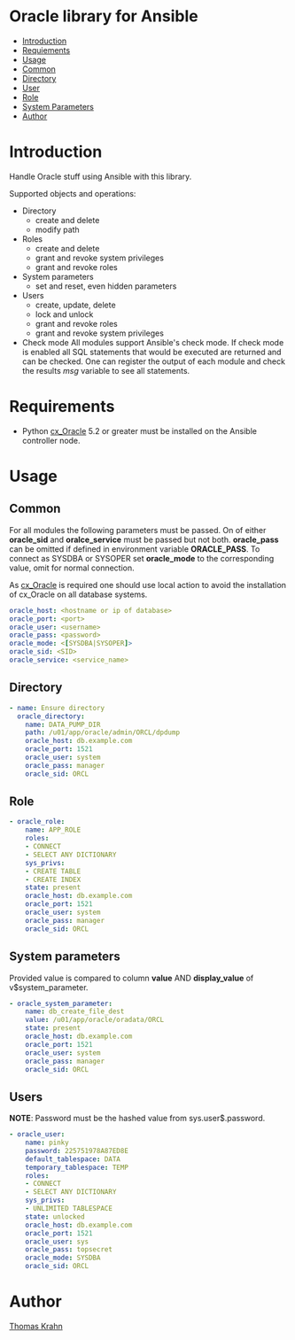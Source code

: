 Oracle library for Ansible
==========
- [Introduction](#introduction)
- [Requiements](#requirements)
- [Usage](#usage)
 - [Common](#common)
 - [Directory](#directory)
 - [User](#user)
 - [Role](#role)
 - [System Parameters](#system-parameters)
- [Author](#author)

# Introduction

Handle Oracle stuff using Ansible with this library.

Supported objects and operations:
- Directory
  - create and delete
  - modify path
- Roles
  - create and delete
  - grant and revoke system privileges
  - grant and revoke roles
- System parameters
  - set and reset, even hidden parameters
- Users
  - create, update, delete
  - lock and unlock
  - grant and revoke roles
  - grant and revoke system privileges
- Check mode
  All modules support Ansible's check mode. If check mode is enabled all SQL statements that would be executed are
  returned and can be checked. One can register the output of each module and check the results _msg_ variable to see
  all statements.

# Requirements

- Python [cx_Oracle] 5.2 or greater must be installed on the Ansible controller node.

# Usage

## Common

For all modules the following parameters must be passed. On of either __oracle_sid__ and __oralce_service__
must be passed but not both. __oracle_pass__ can be omitted if defined in environment variable __ORACLE_PASS__.
To connect as SYSDBA or SYSOPER set __oracle_mode__ to the corresponding value, omit for normal connection.

As [cx_Oracle] is required one should use local action to avoid the installation of cx_Oracle on all database systems.

```yaml
oracle_host: <hostname or ip of database>
oracle_port: <port>
oracle_user: <username>
oracle_pass: <password>
oracle_mode: <[SYSDBA|SYSOPER]>
oracle_sid: <SID>
oracle_service: <service_name>
```

## Directory

```yaml
- name: Ensure directory
  oracle_directory:
    name: DATA_PUMP_DIR
    path: /u01/app/oracle/admin/ORCL/dpdump
    oracle_host: db.example.com
    oracle_port: 1521
    oracle_user: system
    oracle_pass: manager
    oracle_sid: ORCL
```

## Role

```yaml
- oracle_role:
    name: APP_ROLE
    roles:
    - CONNECT
    - SELECT ANY DICTIONARY
    sys_privs:
    - CREATE TABLE
    - CREATE INDEX
    state: present
    oracle_host: db.example.com
    oracle_port: 1521
    oracle_user: system
    oracle_pass: manager
    oracle_sid: ORCL
```

## System parameters

Provided value is compared to column __value__ AND __display_value__ of v$system_parameter.

```yaml
- oracle_system_parameter:
    name: db_create_file_dest
    value: /u01/app/oracle/oradata/ORCL
    state: present
    oracle_host: db.example.com
    oracle_port: 1521
    oracle_user: system
    oracle_pass: manager
    oracle_sid: ORCL
```

## Users

__NOTE__: Password must be the hashed value from sys.user$.password.

```yaml
- oracle_user:
    name: pinky
    password: 225751978A87ED8E
    default_tablespace: DATA
    temporary_tablespace: TEMP
    roles:
    - CONNECT
    - SELECT ANY DICTIONARY
    sys_privs:
    - UNLIMITED TABLESPACE
    state: unlocked
    oracle_host: db.example.com
    oracle_port: 1521
    oracle_user: sys
    oracle_pass: topsecret
    oracle_mode: SYSDBA
    oracle_sid: ORCL
```

# Author

[Thomas Krahn](mailto:ntbc@gmx.net)

[cx_Oracle]: https://pypi.python.org/pypi/cx_Oracle
